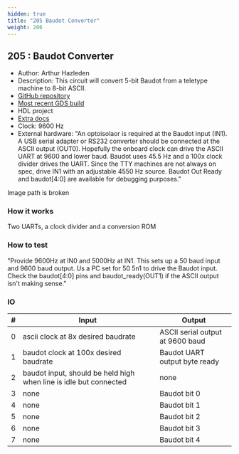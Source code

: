 ```yaml
---
hidden: true
title: "205 Baudot Converter"
weight: 206
---
```


## 205 : Baudot Converter

* Author: Arthur Hazleden
* Description: This circuit will convert 5-bit Baudot from a teletype machine to 8-bit ASCII.
* [GitHub repository](https://github.com/Luthor2k/tt02-baudot)
* [Most recent GDS build](https://github.com/Luthor2k/tt02-baudot/actions/runs/3641986231)
* HDL project
* [Extra docs](https://github.com/Luthor2k/tt02-baudot/blob/main/README.md)
* Clock: 9600 Hz
* External hardware: "An optoisolaor is required at the Baudot input (IN1). A USB serial adapter or RS232 converter should be connected at the ASCII output (OUT0).
Hopefully the onboard clock can drive the ASCII UART at 9600 and lower baud. Baudot uses 45.5 Hz and a 100x clock divider drives the UART.
Since the TTY machines are not always on spec, drive IN1 with an adjustable 4550 Hz source. Baudot Out Ready and baudot[4:0] are available for
debugging purposes."


Image path is broken

### How it works

Two UARTs, a clock divider and a conversion ROM

### How to test

"Provide 9600Hz at IN0 and 5000Hz at IN1. This sets up a 50 baud input and 9600 baud output.
Us a PC set for 50 5n1 to drive the Baudot input. Check the baudot[4:0] pins and baudot_ready(OUT1) if the ASCII output isn't making sense."


### IO

| # | Input        | Output       |
|---|--------------|--------------|
| 0 | ascii clock at 8x desired baudrate  | ASCII serial output at 9600 baud |
| 1 | baudot clock at 100x desired baudrate  | Baudot UART output byte ready |
| 2 | baudot input, should be held high when line is idle but connected  | none |
| 3 | none  | Baudot bit 0 |
| 4 | none  | Baudot bit 1 |
| 5 | none  | Baudot bit 2 |
| 6 | none  | Baudot bit 3 |
| 7 | none  | Baudot bit 4 |
